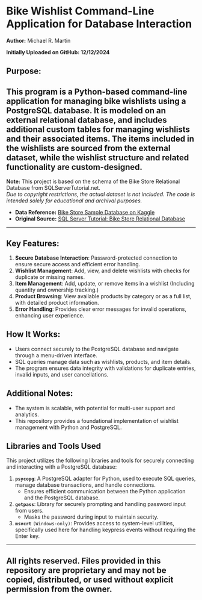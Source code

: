 # Bike Wishlist Command-Line Application for Database Interaction
**Author:** Michael R. Martin

**Initially Uploaded on GitHub: 12/12/2024**

## Purpose:  
This program is a Python-based command-line application for managing bike wishlists using a PostgreSQL database.
It is modeled on an external relational database, and includes additional custom tables for managing wishlists and their associated items.
The items included in the wishlists are sourced from the external dataset, while the wishlist structure and related functionality are custom-designed.
---

**Note:** This project is based on the schema of the Bike Store Relational Database from SQLServerTutorial.net.  
*Due to copyright restrictions, the actual dataset is not included. The code is intended solely for educational and archival purposes.*  
- **Data Reference:** [Bike Store Sample Database on Kaggle](https://www.kaggle.com/datasets/dillonmyrick/bike-store-sample-database?select=brands.csv)  
- **Original Source:** [SQL Server Tutorial: Bike Store Relational Database](https://www.sqlservertutorial.net/getting-started/sql-server-sample-database/)  

---

## Key Features:
1. **Secure Database Interaction**: Password-protected connection to ensure secure access and efficient error handling.
2. **Wishlist Management**: Add, view, and delete wishlists with checks for duplicate or missing names.
3. **Item Management**: Add, update, or remove items in a wishlist (Including quantity and ownership tracking.)
4. **Product Browsing**: View available products by category or as a full list, with detailed product information.
5. **Error Handling**: Provides clear error messages for invalid operations, enhancing user experience.

## How It Works:
- Users connect securely to the PostgreSQL database and navigate through a menu-driven interface.
- SQL queries manage data such as wishlists, products, and item details.
- The program ensures data integrity with validations for duplicate entries, invalid inputs, and user cancellations.

## Additional Notes:  
- The system is scalable, with potential for multi-user support and analytics. 
- This repository provides a foundational implementation of wishlist management with Python and PostgreSQL.

## Libraries and Tools Used

This project utilizes the following libraries and tools for securely connecting and interacting with a PostgreSQL database:
1. **`psycopg`**: A PostgreSQL adapter for Python, used to execute SQL queries, manage database transactions, and handle connections.
   - Ensures efficient communication between the Python application and the PostgreSQL database.
2. **`getpass`**: Library for securely prompting and handling password input from users.
   - Masks the password during input to maintain security.
3. **`msvcrt`** ``(Windows-only)``: Provides access to system-level utilities, specifically used here for handling keypress events without requiring the Enter key.

---
All rights reserved. Files provided in this repository are proprietary and may not be copied, distributed, or used without explicit permission from the owner.
---
